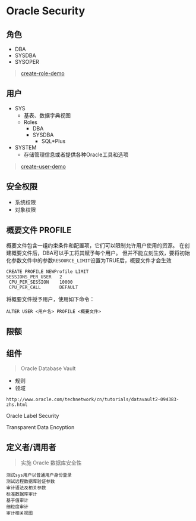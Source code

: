 # Oracle Security

## 角色

- DBA
- SYSDBA
- SYSOPER

> [create-role-demo](../sql_demo/mgmt/create_role.sql)

## 用户

- SYS
  - 基表、数据字典视图
  - Roles
    - DBA
    - SYSDBA
      - SQL*Plus
- SYSTEM
  - 存储管理信息或者提供各种Oracle工具和选项

> [create-user-demo](../sql_demo/mgmt/create_user.sql)

## 安全权限

- 系统权限
- 对象权限

## 概要文件 PROFILE

概要文件包含一组约束条件和配置项，它们可以限制允许用户使用的资源。
在创建概要文件后，DBA可以手工将其赋予每个用户。
但并不能立刻生效，要将初始化参数文件中的参数```RESOURCE_LIMIT```设置为TRUE后，概要文件才会生效

```oracle
CREATE PROFILE NEWProfile LIMIT
SESSIONS_PER_USER 	2
 CPU_PER_SESSION	10000
 CPU_PER_CALL		DEFAULT
```

将概要文件授予用户，使用如下命令：
```oracle
ALTER USER <用户名> PROFILE <概要文件>
```

## 限额

## 组件

> Oracle Database Vault

- 规则
- 领域

```
http://www.oracle.com/technetwork/cn/tutorials/datavault2-094383-zhs.html
```

Oracle Label Security

Transparent Data Encyption




## 定义者/调用者


> 实施 Oracle 数据库安全性

```oracle
测试sys用户以普通用户身份登录
测试远程数据库验证参数
审计语法及相关参数
标准数据库审计
基于值审计
细粒度审计
审计相关视图
```

